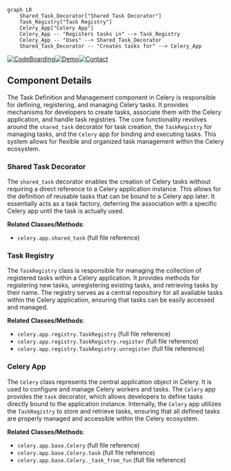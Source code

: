 ```mermaid
graph LR
    Shared_Task_Decorator["Shared Task Decorator"]
    Task_Registry["Task Registry"]
    Celery_App["Celery App"]
    Celery_App -- "Registers tasks in" --> Task_Registry
    Celery_App -- "Uses" --> Shared_Task_Decorator
    Shared_Task_Decorator -- "Creates tasks for" --> Celery_App
```
[![CodeBoarding](https://img.shields.io/badge/Generated%20by-CodeBoarding-9cf?style=flat-square)](https://github.com/CodeBoarding/GeneratedOnBoardings)[![Demo](https://img.shields.io/badge/Try%20our-Demo-blue?style=flat-square)](https://www.codeboarding.org/demo)[![Contact](https://img.shields.io/badge/Contact%20us%20-%20codeboarding@gmail.com-lightgrey?style=flat-square)](mailto:codeboarding@gmail.com)

## Component Details

The Task Definition and Management component in Celery is responsible for defining, registering, and managing Celery tasks. It provides mechanisms for developers to create tasks, associate them with the Celery application, and handle task registries. The core functionality revolves around the `shared_task` decorator for task creation, the `TaskRegistry` for managing tasks, and the `Celery` app for binding and executing tasks. This system allows for flexible and organized task management within the Celery ecosystem.

### Shared Task Decorator
The `shared_task` decorator enables the creation of Celery tasks without requiring a direct reference to a Celery application instance. This allows for the definition of reusable tasks that can be bound to a Celery app later. It essentially acts as a task factory, deferring the association with a specific Celery app until the task is actually used.


**Related Classes/Methods**:

- `celery.app.shared_task` (full file reference)


### Task Registry
The `TaskRegistry` class is responsible for managing the collection of registered tasks within a Celery application. It provides methods for registering new tasks, unregistering existing tasks, and retrieving tasks by their name. The registry serves as a central repository for all available tasks within the Celery application, ensuring that tasks can be easily accessed and managed.


**Related Classes/Methods**:

- `celery.app.registry.TaskRegistry` (full file reference)
- `celery.app.registry.TaskRegistry.register` (full file reference)
- `celery.app.registry.TaskRegistry.unregister` (full file reference)


### Celery App
The `Celery` class represents the central application object in Celery. It is used to configure and manage Celery workers and tasks. The `Celery` app provides the `task` decorator, which allows developers to define tasks directly bound to the application instance. Internally, the `Celery` app utilizes the `TaskRegistry` to store and retrieve tasks, ensuring that all defined tasks are properly managed and accessible within the Celery ecosystem.


**Related Classes/Methods**:

- `celery.app.base.Celery` (full file reference)
- `celery.app.base.Celery.task` (full file reference)
- `celery.app.base.Celery._task_from_fun` (full file reference)